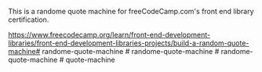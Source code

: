 This is a randome quote machine for freeCodeCamp.com's front end library certification.

https://www.freecodecamp.org/learn/front-end-development-libraries/front-end-development-libraries-projects/build-a-random-quote-machine#   r a n d o m e - q u o t e - m a c h i n e  
 #   r a n d o m e - q u o t e - m a c h i n e  
 #   r a n d o m e - q u o t e - m a c h i n e  
 #   q u o t e - m a c h i n e  
 